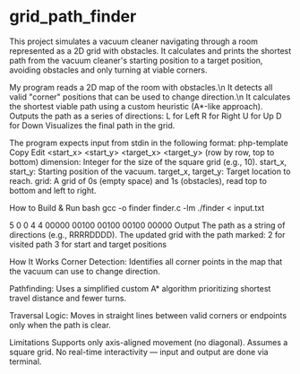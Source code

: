 # grid_path_finder

This project simulates a vacuum cleaner navigating through a room represented as a 2D grid with obstacles. It calculates and prints the shortest path from the vacuum cleaner's starting position to a target position, avoiding obstacles and only turning at viable corners.

My program reads a 2D map of the room with obstacles.\n
It detects all valid "corner" positions that can be used to change direction.\n
It calculates the shortest viable path using a custom heuristic (A*-like approach).
Outputs the path as a series of directions:
L for Left
R for Right
U for Up
D for Down
Visualizes the final path in the grid.

The program expects input from stdin in the following format:
php-template
Copy
Edit
<dimension>
<start_x> <start_y>
<target_x> <target_y>
<grid> (row by row, top to bottom)
dimension: Integer for the size of the square grid (e.g., 10).
start_x, start_y: Starting position of the vacuum.
target_x, target_y: Target location to reach.
grid: A grid of 0s (empty space) and 1s (obstacles), read top to bottom and left to right.

How to Build & Run
bash
gcc -o finder finder.c -lm
./finder < input.txt

5
0 0
4 4
00000
00100
00100
00100
00000
Output
The path as a string of directions (e.g., RRRRDDDD).
The updated grid with the path marked:
2 for visited path
3 for start and target positions

How It Works
Corner Detection: Identifies all corner points in the map that the vacuum can use to change direction.

Pathfinding: Uses a simplified custom A* algorithm prioritizing shortest travel distance and fewer turns.

Traversal Logic: Moves in straight lines between valid corners or endpoints only when the path is clear.

Limitations
Supports only axis-aligned movement (no diagonal).
Assumes a square grid.
No real-time interactivity — input and output are done via terminal.
